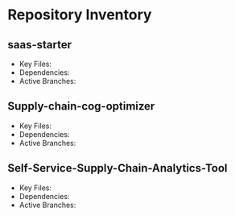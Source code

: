 # Repository Inventory

## saas-starter
- Key Files:
- Dependencies:
- Active Branches:

## Supply-chain-cog-optimizer
- Key Files:
- Dependencies:
- Active Branches:

## Self-Service-Supply-Chain-Analytics-Tool
- Key Files:
- Dependencies:
- Active Branches: 